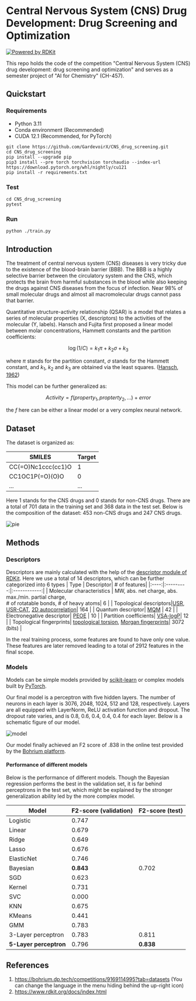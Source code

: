 
# Central Nervous System (CNS) Drug Development: Drug Screening and Optimization
[![Powered by RDKit](https://img.shields.io/badge/Powered%20by-RDKit-3838ff.svg?logo=data:image/png;base64,iVBORw0KGgoAAAANSUhEUgAAABAAAAAQBAMAAADt3eJSAAAABGdBTUEAALGPC/xhBQAAACBjSFJNAAB6JgAAgIQAAPoAAACA6AAAdTAAAOpgAAA6mAAAF3CculE8AAAAFVBMVEXc3NwUFP8UPP9kZP+MjP+0tP////9ZXZotAAAAAXRSTlMAQObYZgAAAAFiS0dEBmFmuH0AAAAHdElNRQfmAwsPGi+MyC9RAAAAQElEQVQI12NgQABGQUEBMENISUkRLKBsbGwEEhIyBgJFsICLC0iIUdnExcUZwnANQWfApKCK4doRBsKtQFgKAQC5Ww1JEHSEkAAAACV0RVh0ZGF0ZTpjcmVhdGUAMjAyMi0wMy0xMVQxNToyNjo0NyswMDowMDzr2J4AAAAldEVYdGRhdGU6bW9kaWZ5ADIwMjItMDMtMTFUMTU6MjY6NDcrMDA6MDBNtmAiAAAAAElFTkSuQmCC)](https://www.rdkit.org/)

This repo holds the code of the competition "Central Nervous System (CNS) drug development: drug screening and optimization" and serves as a semester project of "AI for Chemistry" (CH-457).

## Quickstart
### Requirements
- Python 3.11
- Conda environment (Recommended)
- CUDA 12.1 (Recommended, for PyTorch)

```shell
git clone https://github.com/GardevoirX/CNS_drug_screening.git
cd CNS_drug_screening
pip install --upgrade pip
pip3 install --pre torch torchvision torchaudio --index-url https://download.pytorch.org/whl/nightly/cu121
pip install -r requirements.txt
```

### Test
``` shell
cd CNS_drug_screening
pytest
```

### Run
``` shell
python ./train.py
```

## Introduction
The treatment of central nervous system (CNS) diseases is very tricky due to the existence of the blood-brain barrier (BBB). The BBB is a highly selective barrier between the circulatory system and the CNS, which protects the brain from harmful substances in the blood while also keeping the drugs against CNS diseases from the focus of infection. Near 98% of small molecular drugs and almost all macromolecular drugs cannot pass that barrier.

Quantitative structure-activity relationship (QSAR) is a model that relates a series of molecular properties (X, descriptors) to the activities of the molecular (Y, labels). Hansch and Fujita first proposed a linear model between molar concentrations, Hammett constants and the partition coefficients:

$$\log(1/C) = k_1 \pi + k_2 \sigma + k_3$$

where $\pi$ stands for the partition constant, $\sigma$ stands for the Hammett constant, and $k_1$, $k_2$ and $k_3$ are obtained via the least squares. ([Hansch, 1962](https://doi.org/10.1021/ar50020a002))

This model can be further generalized as:

$$Activity = f(property_1, propterty_2, ...) + error$$

the $f$ here can be either a linear model or a very complex neural network.

## Dataset
The dataset is organized as:

| SMILES             | Target |
|--------------------|--------|
| CC(=O)Nc1ccc(cc1)O | 1      |
| CC1OC1P(=O)(O)O    | 0      |
| ...                | ...    |

Here 1 stands for the CNS drugs and 0 stands for non-CNS drugs. There are a total of 701 data in the training set and 368 data in the test set. Below is the composition of the dataset: 453 non-CNS drugs and 247 CNS drugs.

![pie](https://github.com/GardevoirX/CNS_drug_screening/assets/92628709/71029b5a-a983-476c-9099-71ff6a933013)


## Methods

### Descriptors
Descriptors are mainly calculated with the help of the [descriptor module of RDKit](https://www.rdkit.org/docs/source/rdkit.Chem.Descriptors.html). Here we use a total of 14 descriptors, which can be further categorized into 6 types
| Type | Descriptor| # of features|
|:----:|:---------:|:------------:|
| Molecular characteristics | MW, abs. net charge, abs. max./min. partial charge,<br /> # of rotatable bonds, # of heavy atoms| 6 |
| Topological descriptors|[USR](https://www.rdkit.org/docs/source/rdkit.Chem.rdMolDescriptors.html#rdkit.Chem.rdMolDescriptors.GetUSR), [USR-CAT](https://www.rdkit.org/docs/source/rdkit.Chem.rdMolDescriptors.html#rdkit.Chem.rdMolDescriptors.GetUSRCAT), [2D autocorrelation](https://www.rdkit.org/docs/source/rdkit.Chem.rdMolDescriptors.html#rdkit.Chem.rdMolDescriptors.CalcAUTOCORR2D)| 164 |
| Quantum descriptor| [MQM](https://www.rdkit.org/docs/source/rdkit.Chem.rdMolDescriptors.html#rdkit.Chem.rdMolDescriptors.MQNs_) | 42 |
| Electronegative descriptor| [PEOE](https://www.rdkit.org/docs/source/rdkit.Chem.rdMolDescriptors.html#rdkit.Chem.rdMolDescriptors.PEOE_VSA_) | 10 |
| Partition coefficients| [VSA-logP](https://www.rdkit.org/docs/source/rdkit.Chem.rdMolDescriptors.html#rdkit.Chem.rdMolDescriptors.SlogP_VSA_)| 12 |
| Topological fingerprints| [topological torsion](https://www.rdkit.org/docs/source/rdkit.Chem.rdMolDescriptors.html#rdkit.Chem.rdMolDescriptors.GetHashedTopologicalTorsionFingerprintAsBitVect), [Morgan fingerprints](https://www.rdkit.org/docs/source/rdkit.Chem.rdMolDescriptors.html#rdkit.Chem.rdMolDescriptors.GetMorganFingerprintAsBitVect)| 3072 (bits) |

In the real training process, some features are found to have only one value. These features are later removed leading to a total of 2912 features in the final scope.

### Models
Models can be simple models provided by [scikit-learn](https://scikit-learn.org/stable/) or complex models built by [PyTorch](https://pytorch.org/).

Our final model is a perceptron with five hidden layers. The number of neurons in each layer is 3076, 2048, 1024, 512 and 128, respectively. Layers are all equipped with LayerNorm, ReLU activation function and dropout. The dropout rate varies, and is 0.8, 0.6, 0.4, 0.4, 0.4 for each layer. Below is a schematic figure of our model.

![model](https://github.com/GardevoirX/CNS_drug_screening/assets/92628709/d9a62b22-9847-444a-8f29-f295da510137)

Our model finally achieved an F2 score of .838 in the online test provided by the [Bohrium platform](https://bohrium.dp.tech/competitions/9169114995?tab=leaderboard).

#### Performance of different models
Below is the performance of different models. Though the Bayesian regression performs the best in the validation set, it is far behind perceptrons in the test set, which might be explained by the stronger generalization ability led by the more complex model.

|Model | F2-score (validation)| F2-score (test)|
|------|----------------------|----------------|
|Logistic|0.747           |   |
|Linear|0.679             |   |
|Ridge |0.649             |   |
|Lasso |0.676             |   |
|ElasticNet|0.746         |   |
|Bayesian|**0.843**           |0.702   |
|SGD   |0.623             |   |
|Kernel|0.731             |   |
|SVC   |0.000             |   |
|KNN   |0.675             |   |
|KMeans|0.441             |   |
|GMM   |0.783             |   |
|3-Layer perceptron| 0.783|0.811   |
|**5-Layer perceptron**| 0.796|**0.838**   |

## References
1. https://bohrium.dp.tech/competitions/9169114995?tab=datasets (You can change the language in the menu hiding behind the up-right icon)
2. https://www.rdkit.org/docs/index.html
